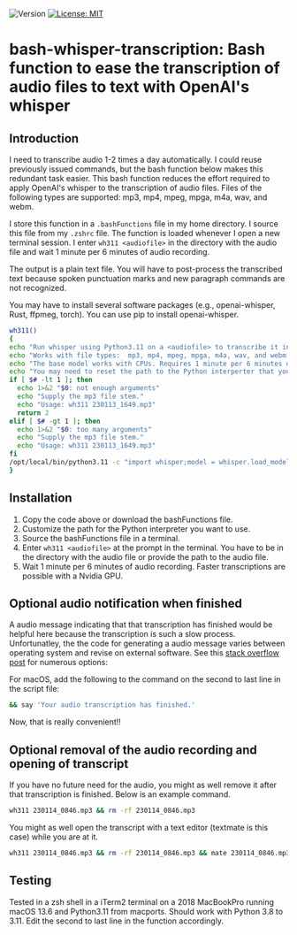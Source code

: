 ![Version](https://img.shields.io/static/v1?label=bash-whisper-transcription&message=0.2&color=brightcolor)
[![License: MIT](https://img.shields.io/badge/License-MIT-blue.svg)](https://opensource.org/licenses/MIT)


# bash-whisper-transcription: Bash function to ease the transcription of audio files to text with OpenAI's whisper

## Introduction
I need to transcribe audio 1-2 times a day automatically.
I could reuse previously issued commands, but the bash function below makes this redundant task easier.
This bash function reduces the effort required to apply OpenAI's whisper to the transcription of audio files.
Files of the following types are supported: mp3, mp4, mpeg, mpga, m4a, wav, and webm.

I store this function in a `.bashFunctions` file in my home directory.
I source this file from my `.zshrc` file.
The function is loaded whenever I open a new terminal session.
I enter `wh311 <audiofile>` in the directory with the audio file and wait 1 minute per 6 minutes of audio recording.

The output is a plain text file.
You will have to post-process the transcribed text because spoken punctuation marks 
and new paragraph commands are not recognized. 

You may have to install several software packages (e.g., openai-whisper, Rust, ffpmeg, torch).
You can use pip to install openai-whisper.

```bash
wh311()
{
echo "Run whisper using Python3.11 on a <audiofile> to transcribe it into text."
echo "Works with file types:  mp3, mp4, mpeg, mpga, m4a, wav, and webm."
echo "The base model works with CPUs. Requires 1 minute per 6 minutes of audio."
echo "You may need to reset the path to the Python interperter that you want to use."
if [ $# -lt 1 ]; then
  echo 1>&2 "$0: not enough arguments"
  echo "Supply the mp3 file stem."
  echo "Usage: wh311 230113_1649.mp3"
  return 2
elif [ $# -gt 1 ]; then
  echo 1>&2 "$0: too many arguments"
  echo "Supply the mp3 file stem."
  echo "Usage: wh311 230113_1649.mp3"
fi
/opt/local/bin/python3.11 -c "import whisper;model = whisper.load_model('base');result = model.transcribe('$1');print(result['text'])" > $1.txt
}
```

## Installation
1. Copy the code above or download the bashFunctions file.
2. Customize the path for the Python interpreter you want to use.
3. Source the bashFunctions file in a terminal.
4. Enter `wh311 <audiofile>` at the prompt in the terminal. You have to be in the directory with the audio file or provide the path to the audio file.
5. Wait 1 minute per 6 minutes of audio recording. Faster transcriptions are possible with a Nvidia GPU.

## Optional audio notification when finished
A audio message indicating that that transcription has finished would be helpful here because the transcription is such a slow process.
Unfortunatley, the the code for generating a audio message varies between operating system and revise on external software.
See this [stack overflow post](https://stackoverflow.com/questions/16573051/sound-alarm-when-code-finishes) for numerous options: 

For macOS, add the following to the command on the second to last line in the script file:

```bash
&& say 'Your audio transcription has finished.'
```
Now, that is really convenient!!

## Optional removal of the audio recording and opening of transcript

If you have no future need for the audio, you might as well remove it after that transcription is finished.
Below is an example command.

```bash
wh311 230114_0846.mp3 && rm -rf 230114_0846.mp3
```

You might as well open the transcript with a text editor (textmate is this case) while you are at it.

```bash
wh311 230114_0846.mp3 && rm -rf 230114_0846.mp3 && mate 230114_0846.mp3.txt &
```

   
## Testing
Tested in a zsh shell in a iTerm2 terminal on a 2018 MacBookPro running macOS 13.6 and Python3.11 from macports. 
Should work with Python 3.8 to 3.11. Edit the second to last line in the function accordingly.

